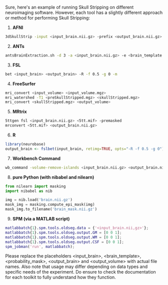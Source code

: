 Sure, here's an example of running Skull Stripping on different neuroimaging software. However, each tool has a slightly different approach or method for performing Skull Stripping:

1. **AFNI**
```bash
3dSkullStrip -input <input_brain.nii.gz> -prefix <output_brain.nii.gz>
```

2. **ANTs**
```bash
antsBrainExtraction.sh -d 3 -a <input_brain.nii.gz> -e <brain_template.nii.gz> -m <probability_mask.nii.gz> -o <output_brain>
```

3. **FSL**
```bash
bet <input_brain> <output_brain> -R -f 0.5 -g 0 -m
```

4. **FreeSurfer**
```bash
mri_convert <input_volume> <input_volume.mgz>
mri_watershed -T1 <preSkullStripped.mgz> <skullStripped.mgz>
mri_convert <skullStripped.mgz> <output_volume>
```

5. **MRtrix**
```bash
5ttgen fsl <input_brain.nii.gz> <5tt.mif> -premasked
mrconvert <5tt.mif> <output_brain.nii.gz>
```

6. **R**
```R
library(neurobase)
output_brain <- fslbet(input_brain, retimg=TRUE, opts="-R -f 0.5 -g 0")
```

7. **Workbench Command**
```bash
wb_command -volume-remove-islands <input_brain.nii.gz> <output_brain.nii.gz>
```

8. **pure Python (with nibabel and nilearn)**
```python
from nilearn import masking
import nibabel as nib

img = nib.load('brain.nii.gz')
mask_img = masking.compute_epi_mask(img)
mask_img.to_filename('brain_mask.nii.gz')
```

9. **SPM (via a MATLAB script)**
```matlab
matlabbatch{1}.spm.tools.oldseg.data = {'<input_brain.nii,gz>'};
matlabbatch{1}.spm.tools.oldseg.output.GM = [0 0 1];
matlabbatch{1}.spm.tools.oldseg.output.WM = [0 0 1];
matlabbatch{1}.spm.tools.oldseg.output.CSF = [0 0 1];
spm_jobman('run', matlabbatch);
```
Please replace the placeholders \<input_brain\>, \<brain_template\>, \<probability_mask\>, \<output_brain\> and \<output_volume\> with actual file names. Also note that usage may differ depending on data types and specific needs of the experiment. Do ensure to check the documentation for each toolkit to fully understand how they function.